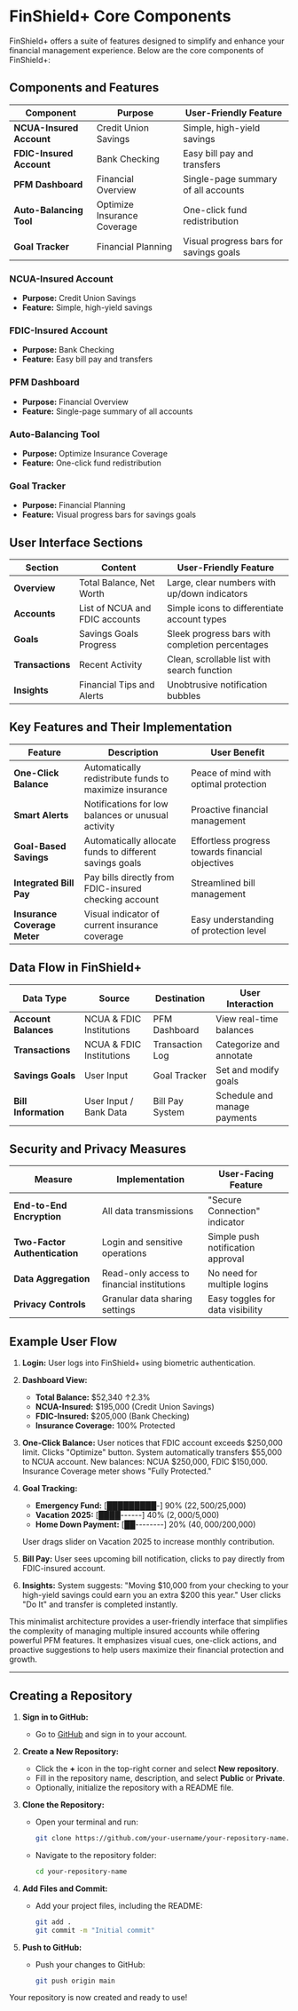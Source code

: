 # FinShield+ Core Components

FinShield+ offers a suite of features designed to simplify and enhance your financial management experience. Below are the core components of FinShield+:

## Components and Features

| Component              | Purpose                     | User-Friendly Feature                           |
|------------------------|-----------------------------|-------------------------------------------------|
| **NCUA-Insured Account** | Credit Union Savings        | Simple, high-yield savings                      |
| **FDIC-Insured Account** | Bank Checking               | Easy bill pay and transfers                     |
| **PFM Dashboard**       | Financial Overview          | Single-page summary of all accounts             |
| **Auto-Balancing Tool** | Optimize Insurance Coverage | One-click fund redistribution                   |
| **Goal Tracker**        | Financial Planning          | Visual progress bars for savings goals          |

### NCUA-Insured Account
- **Purpose:** Credit Union Savings
- **Feature:** Simple, high-yield savings

### FDIC-Insured Account
- **Purpose:** Bank Checking
- **Feature:** Easy bill pay and transfers

### PFM Dashboard
- **Purpose:** Financial Overview
- **Feature:** Single-page summary of all accounts

### Auto-Balancing Tool
- **Purpose:** Optimize Insurance Coverage
- **Feature:** One-click fund redistribution

### Goal Tracker
- **Purpose:** Financial Planning
- **Feature:** Visual progress bars for savings goals

## User Interface Sections

| Section                | Content                      | User-Friendly Feature                           |
|------------------------|------------------------------|-------------------------------------------------|
| **Overview**           | Total Balance, Net Worth     | Large, clear numbers with up/down indicators    |
| **Accounts**           | List of NCUA and FDIC accounts | Simple icons to differentiate account types     |
| **Goals**              | Savings Goals Progress       | Sleek progress bars with completion percentages |
| **Transactions**       | Recent Activity              | Clean, scrollable list with search function     |
| **Insights**           | Financial Tips and Alerts    | Unobtrusive notification bubbles                |

## Key Features and Their Implementation

| Feature               | Description                                              | User Benefit                                   |
|-----------------------|----------------------------------------------------------|------------------------------------------------|
| **One-Click Balance** | Automatically redistribute funds to maximize insurance   | Peace of mind with optimal protection          |
| **Smart Alerts**      | Notifications for low balances or unusual activity       | Proactive financial management                 |
| **Goal-Based Savings**| Automatically allocate funds to different savings goals  | Effortless progress towards financial objectives|
| **Integrated Bill Pay**| Pay bills directly from FDIC-insured checking account   | Streamlined bill management                    |
| **Insurance Coverage Meter** | Visual indicator of current insurance coverage   | Easy understanding of protection level         |

## Data Flow in FinShield+

| Data Type         | Source                      | Destination         | User Interaction                 |
|-------------------|-----------------------------|---------------------|----------------------------------|
| **Account Balances** | NCUA & FDIC Institutions   | PFM Dashboard       | View real-time balances          |
| **Transactions**     | NCUA & FDIC Institutions   | Transaction Log     | Categorize and annotate          |
| **Savings Goals**    | User Input                 | Goal Tracker        | Set and modify goals             |
| **Bill Information** | User Input / Bank Data     | Bill Pay System     | Schedule and manage payments     |

## Security and Privacy Measures

| Measure                 | Implementation                         | User-Facing Feature                    |
|-------------------------|----------------------------------------|----------------------------------------|
| **End-to-End Encryption** | All data transmissions                | "Secure Connection" indicator          |
| **Two-Factor Authentication** | Login and sensitive operations    | Simple push notification approval      |
| **Data Aggregation**     | Read-only access to financial institutions | No need for multiple logins           |
| **Privacy Controls**     | Granular data sharing settings         | Easy toggles for data visibility       |

## Example User Flow

1. **Login:** User logs into FinShield+ using biometric authentication.
2. **Dashboard View:**
   - **Total Balance:** $52,340 ↑2.3%
   - **NCUA-Insured:** $195,000 (Credit Union Savings)
   - **FDIC-Insured:** $205,000 (Bank Checking)
   - **Insurance Coverage:** 100% Protected

3. **One-Click Balance:** User notices that FDIC account exceeds $250,000 limit. Clicks "Optimize" button. System automatically transfers $55,000 to NCUA account. New balances: NCUA $250,000, FDIC $150,000. Insurance Coverage meter shows "Fully Protected."

4. **Goal Tracking:**
   - **Emergency Fund:** [█████████-] 90% ($22,500/$25,000)
   - **Vacation 2025:**  [████------] 40% ($2,000/$5,000)
   - **Home Down Payment:** [██--------] 20% ($40,000/$200,000)

   User drags slider on Vacation 2025 to increase monthly contribution.

5. **Bill Pay:** User sees upcoming bill notification, clicks to pay directly from FDIC-insured account.
6. **Insights:** System suggests: "Moving $10,000 from your checking to your high-yield savings could earn you an extra $200 this year." User clicks "Do It" and transfer is completed instantly.

This minimalist architecture provides a user-friendly interface that simplifies the complexity of managing multiple insured accounts while offering powerful PFM features. It emphasizes visual cues, one-click actions, and proactive suggestions to help users maximize their financial protection and growth.

---

## Creating a Repository

1. **Sign in to GitHub:**
   - Go to [GitHub](https://github.com) and sign in to your account.

2. **Create a New Repository:**
   - Click the **+** icon in the top-right corner and select **New repository**.
   - Fill in the repository name, description, and select **Public** or **Private**.
   - Optionally, initialize the repository with a README file.

3. **Clone the Repository:**
   - Open your terminal and run:
     ```bash
     git clone https://github.com/your-username/your-repository-name.git
     ```
   - Navigate to the repository folder:
     ```bash
     cd your-repository-name
     ```

4. **Add Files and Commit:**
   - Add your project files, including the README:
     ```bash
     git add .
     git commit -m "Initial commit"
     ```

5. **Push to GitHub:**
   - Push your changes to GitHub:
     ```bash
     git push origin main
     ```

Your repository is now created and ready to use!
